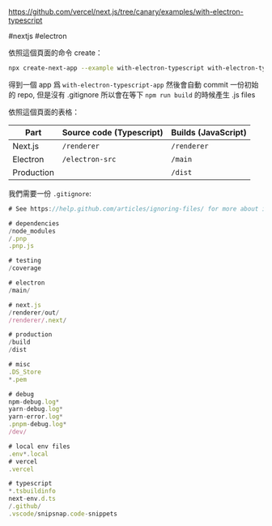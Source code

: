 https://github.com/vercel/next.js/tree/canary/examples/with-electron-typescript

#nextjs #electron

依照這個頁面的命令 create：
```bash
npx create-next-app --example with-electron-typescript with-electron-typescript-app
```

得到一個 app 爲 `with-electron-typescript-app`
然後會自動 commit  一份初始的 repo, 但是沒有 .gitignore
所以會在等下 `npm run build` 的時候產生 .js files

依照這個頁面的表格：

|Part|Source code (Typescript)|Builds (JavaScript)|
|---|---|---|
|Next.js|`/renderer`|`/renderer`|
|Electron|`/electron-src`|`/main`|
|Production||`/dist`|

我們需要一份 `.gitignore`:

```js
# See https://help.github.com/articles/ignoring-files/ for more about ignoring files.

# dependencies
/node_modules
/.pnp
.pnp.js

# testing
/coverage

# electron
/main/

# next.js
/renderer/out/
/renderer/.next/

# production
/build
/dist

# misc
.DS_Store
*.pem

# debug
npm-debug.log*
yarn-debug.log*
yarn-error.log*
.pnpm-debug.log*
/dev/

# local env files
.env*.local
# vercel
.vercel

# typescript
*.tsbuildinfo
next-env.d.ts
/.github/
.vscode/snipsnap.code-snippets

```